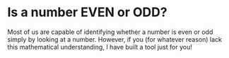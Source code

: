 # Is a number EVEN or ODD?

Most of us are capable of identifying whether a number is even or odd simply by looking at a number. However, if you (for whatever reason) lack this mathematical understanding, I have built a tool just for you!
